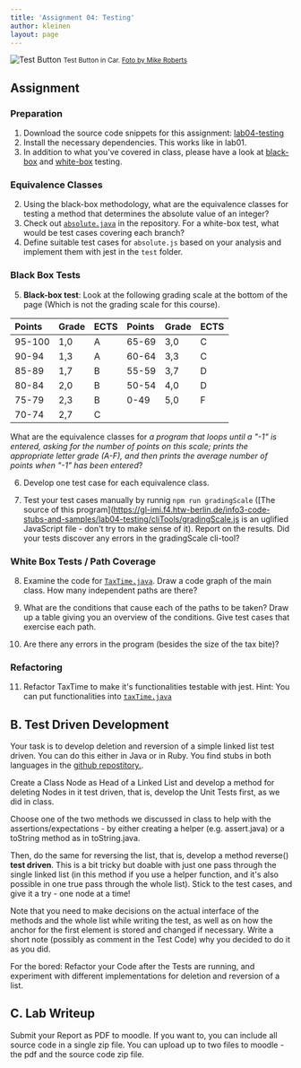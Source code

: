 ```yaml
---
title: 'Assignment 04: Testing'
author: kleinen
layout: page
---
```

![Test Button](../images/test-button.jpg)
<small class = "float-right">Test Button in Car. [Foto by Mike Roberts](https://www.flickr.com/photos/cosmic_spanner/3766667411)</small>

## Assignment

### Preparation
1. Download the source code snippets for this assignment: [lab04-testing](https://gl-imi.f4.htw-berlin.de/info3-code-stubs-and-samples/lab04-testing)
2. Install the necessary dependencies. This works like in lab01.
3. In addition to what you've covered in class, please have a look at [black-box][1] and [white-box][2] testing.

### Equivalence Classes
2. Using the black-box methodology, what are the equivalence classes for testing a method that determines the absolute value of an integer? 
3. Check out [`absolute.java`](https://gl-imi.f4.htw-berlin.de/info3-code-stubs-and-samples/lab04-testing/lib/number.js) in the repository. For a white-box test, what would be test cases covering each branch? 
4. Define suitable test cases for `absolute.js` based on your analysis and implement them with jest in the `test` folder.

### Black Box Tests
5. **Black-box test**: Look at the following grading scale at the bottom of the page (Which is not the grading scale for this course). 

| Points | Grade | ECTS | Points | Grade | ECTS |
|:-------|:------|:-----|:-------|:------|:-----|
| 95-100 | 1,0   | A    | 65-69  | 3,0   | C    |
| 90-94  | 1,3   | A    | 60-64  | 3,3   | C    |
| 85-89  | 1,7   | B    | 55-59  | 3,7   | D    |
| 80-84  | 2,0   | B    | 50-54  | 4,0   | D    |
| 75-79  | 2,3   | B    | 0-49   | 5,0   | F    |
| 70-74  | 2,7   | C    |        |       |      |

What are the equivalence classes for *a program that loops until a "-1"  is entered, asking for the number of points on this scale; prints the appropriate letter grade (A-F), and then prints the average number of points when "-1" has been entered*?

6. Develop one test case for each equivalence class. 

7. Test your test cases manually by runnig `npm run gradingScale` ([The source of this program](https://gl-imi.f4.htw-berlin.de/info3-code-stubs-and-samples/lab04-testing/cliTools/gradingScale.js is an uglified JavaScript file - don't try to make sense of it). Report on the results. Did your tests discover any errors in the gradingScale cli-tool?

### White Box Tests / Path Coverage
8. Examine the code for [`TaxTime.java`](https://gl-imi.f4.htw-berlin.de/info3-code-stubs-and-samples/lab04-testing/cliTools/taxTime.js). Draw a code graph of the main class. How many independent paths are there? 

9. What are the conditions that cause each of the paths to be taken? Draw up a table giving you an overview of the conditions. Give test cases that exercise each path. 

10. Are there any errors in the program (besides the size of the tax bite)?

### Refactoring
11. Refactor TaxTime to make it's functionalities testable with jest. Hint: You can put functionalities into [`taxTime.java`](https://gl-imi.f4.htw-berlin.de/info3-code-stubs-and-samples/lab04-testing/lib/taxTime.js)

## B. Test Driven Development

Your task is to develop deletion and reversion of a simple linked list test driven. You can do this either in Java or in Ruby. You find stubs in both languages in the [github repostitory.](https://github.com/htw-imi-info3/lab-04-testing/tree/master/b_test_driven).

Create a Class Node as Head of a Linked List and develop a method for deleting Nodes in it test driven, that is, develop the Unit Tests first, as we did in class.

Choose one of the two methods we discussed in class to help with the assertions/expectations - by either creating a helper (e.g. assert.java) or a toString method as in toString.java.

Then, do the same for reversing the list, that is, develop a method reverse() **test driven**. This is a bit tricky but doable with just one pass through the single linked list (in this method if you use a helper function, and it's also possible in one true pass through the whole list). Stick to the test cases, and give it a try - one node at a time!

Note that you need to make decisions on the actual interface of the methods and the whole list while writing the test, as well as on how the anchor for the first element is stored and changed if necessary. Write a short note (possibly as comment in the Test Code) why you decided to do it as you did.

For the bored: Refactor your Code after the Tests are running, and experiment with different implementations for deletion and reversion of a list.


## C. Lab Writeup

Submit your Report as PDF to moodle. If you want to, you can include all source code in a single zip file. You can upload up to two files to moodle - the pdf and the source code zip file.

[1]: http://en.wikipedia.org/wiki/Black_box_testing
[2]: http://en.wikipedia.org/wiki/White_box_testing
